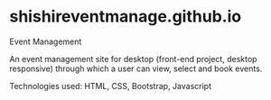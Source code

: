 # shishireventmanage.github.io
Event Management

An event management site for desktop (front-end project, desktop responsive) through which a user can view, select and book events.

Technologies used: HTML, CSS, Bootstrap, Javascript
